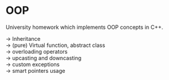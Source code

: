 # OOP
University homework which implements OOP concepts in C++.

-> Inheritance  
-> (pure) Virtual function, abstract class  
-> overloading operators  
-> upcasting and downcasting  
-> custom exceptions   
-> smart pointers usage  
